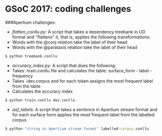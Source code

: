 GSoC 2017: coding challenges
=====================

###Apertium challenges:

* _flatten_conllu.py:_ A script that takes a dependency treebank in UD format and "flattens" it, that is, applies the following transformations:
 * Words with the @conj relation take the label of their head
 * Words with the @parataxis relation take the label of their head
```cmd
$ python treebank.conllu
```

* _accuracy_index.py:_ A script that does the following:
 * Takes -train.conllu file and calculates the table: surface_form - label - frequency
 * Takes -dev.corpus and for each token assigns the most frequent label from the table
 * Calculates the accuracy index
```cmd
$ python train.conllu dev.conllu
```

* _asf_labels:_ A script that takes a sentence in Apertium stream format and for each surface form applies the most frequent label from the labelled corpus.
```cmd
$ python "string in Apertium stream format" labelled-corpus.conllu
```

